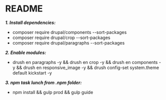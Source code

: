 # README #

***1. Install dependencies:***
* composer require drupal/components --sort-packages
* composer require drupal/crop --sort-packages
* composer require drupal/paragraphs --sort-packages

***2. Enable modules:***
* drush en paragraphs -y && drush en crop -y && drush en components -y && drush en responsive_image -y && drush config-set system.theme default kickstart -y

***3. npm task lunch from .npm folder:***
* npm install && gulp prod && gulp guide
